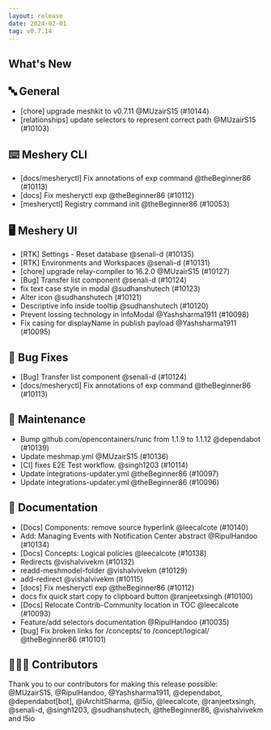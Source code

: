 ```yaml
---
layout: release
date: 2024-02-01
tag: v0.7.14
---
```


## What's New

## 🔤 General

- [chore] upgrade meshkit to v0.7.11 @MUzairS15 (#10144)
- [relationships] update selectors to represent correct path @MUzairS15 (#10103)

## ⌨️ Meshery CLI

- [docs/mesheryctl] Fix annotations of exp command @theBeginner86 (#10113)
- [docs] Fix mesheryctl exp @theBeginner86 (#10112)
- [mesheryctl] Registry command init @theBeginner86 (#10053)

## 🖥 Meshery UI

- [RTK] Settings - Reset database @senali-d (#10135)
- [RTK] Environments and Workspaces @senali-d (#10131)
- [chore] upgrade relay-compiler to 16.2.0 @MUzairS15 (#10127)
- [Bug] Transfer list component @senali-d (#10124)
- fix text case style in modal @sudhanshutech (#10123)
- Alter icon @sudhanshutech (#10121)
- Descriptive info inside tooltip @sudhanshutech (#10120)
- Prevent lossing technology in infoModal @Yashsharma1911 (#10098)
- Fix casing for displayName in publish payload @Yashsharma1911 (#10095)

## 🐛 Bug Fixes

- [Bug] Transfer list component @senali-d (#10124)
- [docs/mesheryctl] Fix annotations of exp command @theBeginner86 (#10113)

## 🧰 Maintenance

- Bump github.com/opencontainers/runc from 1.1.9 to 1.1.12 @dependabot (#10139)
- Update meshmap.yml @MUzairS15 (#10136)
- [CI] fixes E2E Test workflow. @singh1203 (#10114)
- Update integrations-updater.yml @theBeginner86 (#10097)
- Update integrations-updater.yml @theBeginner86 (#10096)

## 📖 Documentation

- [Docs] Components: remove source hyperlink @leecalcote (#10140)
- Add: Managing Events with Notification Center abstract @RipulHandoo (#10134)
- [Docs] Concepts: Logical policies @leecalcote (#10138)
- Redirects @vishalvivekm (#10132)
- readd-meshmodel-folder @vishalvivekm (#10129)
- add-redirect @vishalvivekm (#10115)
- [docs] Fix mesheryctl exp @theBeginner86 (#10112)
- docs fix quick start copy to clipboard button @ranjeetxsingh (#10100)
- [Docs] Relocate Contrib-Community location in TOC @leecalcote (#10093)
- Feature/add selectors documentation @RipulHandoo (#10035)
- [bug] Fix broken links for /concepts/<concept> to /concept/logical/<concept> @theBeginner86 (#10101)

## 👨🏽‍💻 Contributors

Thank you to our contributors for making this release possible:
@MUzairS15, @RipulHandoo, @Yashsharma1911, @dependabot, @dependabot[bot], @iArchitSharma, @l5io, @leecalcote, @ranjeetxsingh, @senali-d, @singh1203, @sudhanshutech, @theBeginner86, @vishalvivekm and l5io
